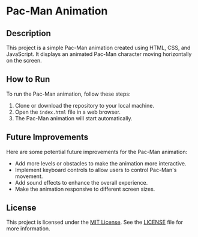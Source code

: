 # Pac-Man Animation

## Description
This project is a simple Pac-Man animation created using HTML, CSS, and JavaScript. It displays an animated Pac-Man character moving horizontally on the screen.

## How to Run
To run the Pac-Man animation, follow these steps:
1. Clone or download the repository to your local machine.
2. Open the `index.html` file in a web browser.
3. The Pac-Man animation will start automatically.

## Future Improvements
Here are some potential future improvements for the Pac-Man animation:
- Add more levels or obstacles to make the animation more interactive.
- Implement keyboard controls to allow users to control Pac-Man's movement.
- Add sound effects to enhance the overall experience.
- Make the animation responsive to different screen sizes.

## License
This project is licensed under the [MIT License](LICENSE). See the [LICENSE](LICENSE) file for more information.
